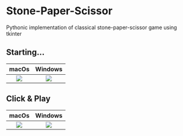 # Stone-Paper-Scissor

Pythonic implementation of classical stone-paper-scissor game using tkinter

## Starting...

|                                                   macOs                                                    |                                                  Windows                                                   |
| :--------------------------------------------------------------------------------------------------------: | :--------------------------------------------------------------------------------------------------------: |
| ![](https://user-images.githubusercontent.com/76846542/152032482-9eb7c37e-ccd3-4815-8594-0307c49321ca.png) | ![](https://user-images.githubusercontent.com/76846542/180169449-e7ec8461-d53b-4c1a-8ff0-6651f31fa999.png) |

## Click & Play

|                                                   macOs                                                    |                                                  Windows                                                   |
| :--------------------------------------------------------------------------------------------------------: | :--------------------------------------------------------------------------------------------------------: |
| ![](https://user-images.githubusercontent.com/76846542/152032500-bf7b2619-8b56-40d5-b9da-26e8a0908e48.png) | ![](https://user-images.githubusercontent.com/76846542/180169558-970de35b-2698-454b-9a7d-d8b707719b9b.png) |
